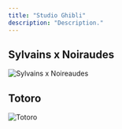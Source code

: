 ```yaml
---
title: "Studio Ghibli"
description: "Description."
---
```


## Sylvains x Noiraudes

![Sylvains x Noireaudes](/img/3d/Ghibli/Sylvains-x-Noiraudes.jpg)

## Totoro

![Totoro](/img/3d/Ghibli/Totoro.jpg)

